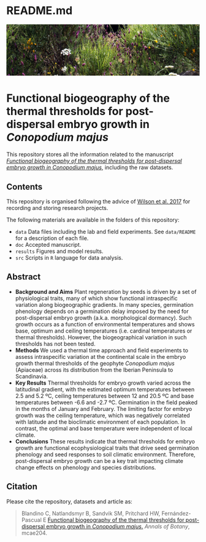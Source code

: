 README.md
================

![](conopodium.JPG)

# Functional biogeography of the thermal thresholds for post-dispersal embryo growth in *Conopodium majus*

This repository stores all the information related to the manuscript
[*Functional biogeography of the thermal thresholds for post-dispersal
embryo growth in Conopodium
majus*](https://doi.org/10.1093/aob/mcae204), including the raw
datasets.

## Contents

This repository is organised following the advice of [Wilson et
al. 2017](https://doi.org/10.1371/journal.pcbi.1005510) for recording
and storing research projects.

The following materials are available in the folders of this repository:

- `data` Data files including the lab and field experiments. See
  `data/README` for a description of each file.
- `doc` Accepted manuscript.
- `results` Figures and model results.
- `src` Scripts in `R` language for data analysis.

## Abstract

- **Background and Aims** Plant regeneration by seeds is driven by a set
  of physiological traits, many of which show functional intraspecific
  variation along biogeographic gradients. In many species, germination
  phenology depends on a germination delay imposed by the need for
  post-dispersal embryo growth (a.k.a. morphological dormancy). Such
  growth occurs as a function of environmental temperatures and shows
  base, optimum and ceiling temperatures (i.e. cardinal temperatures or
  thermal thresholds). However, the biogeographical variation in such
  thresholds has not been tested.
- **Methods** We used a thermal time approach and field experiments to
  assess intraspecific variation at the continental scale in the embryo
  growth thermal thresholds of the geophyte *Conopodium majus*
  (Apiaceae) across its distribution from the Iberian Peninsula to
  Scandinavia.
- **Key Results** Thermal thresholds for embryo growth varied across the
  latitudinal gradient, with the estimated optimum temperatures between
  2.5 and 5.2 ºC, ceiling temperatures between 12 and 20.5 ºC and base
  temperatures between -6.6 and -2.7 ºC. Germination in the field peaked
  in the months of January and February. The limiting factor for embryo
  growth was the ceiling temperature, which was negatively correlated
  with latitude and the bioclimatic environment of each population. In
  contrast, the optimal and base temperature were independent of local
  climate.
- **Conclusions** These results indicate that thermal thresholds for
  embryo growth are functional ecophysiological traits that drive seed
  germination phenology and seed responses to soil climatic environment.
  Therefore, post-dispersal embryo growth can be a key trait impacting
  climate change effects on phenology and species distributions.

## Citation

Please cite the repository, datasets and article as:

> Blandino C, Natlandsmyr B, Sandvik SM, Pritchard HW, Fernández-Pascual
> E [Functional biogeography of the thermal thresholds for
> post-dispersal embryo growth in *Conopodium
> majus*.](https://doi.org/10.1093/aob/mcae204) *Annals of Botany*,
> mcae204.
